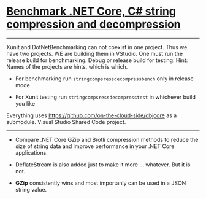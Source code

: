 
# [Benchmark .NET Core, C# string compression and decompression ](https://www.infoworld.com/article/3660629/how-to-compress-and-decompress-strings-in-c-sharp.html) 

---

Xunit and DotNetBenchmarking can not coexist in one project. Thus we have two projects.
WE are building them in VStudio. One must run the release build for benchmarking. Debug or release build for testing.
Hint: Names of the projects are hints, which is which.

- For benchmarking run `stringcompsressdecompressbench` only in release mode

- For Xunit testing run `stringcompsressdecompresstest` in whichever build you like

Everything uses https://github.com/on-the-cloud-side/dbjcore as a submodule. Visual Studio Shared Code project.

---

-  Compare .NET Core GZip and Brotli compression methods to reduce the size of string data and improve performance in your .NET Core applications.

- DeflateStream is also added just to make it more ... whatever. But it is not.

- **GZip** consistently wins and most importanly can be used in a JSON string value.

